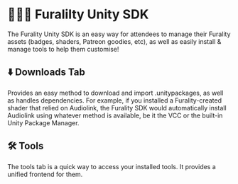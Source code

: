 # 🦊🧑‍💻️ Furalilty Unity SDK
The Furality Unity SDK is an easy way for attendees to manage their Furality assets (badges, shaders, Patreon goodies, etc),
as well as easily install & manage tools to help them customise!

## ⬇️ Downloads Tab
Provides an easy method to download and import .unitypackages, as well as handles dependencies. For example, if you installed a Furality-created shader that relied on Audiolink,
the Furality SDK would automatically install Audiolink using whatever method is available, be it the VCC or the built-in Unity Package Manager.

## 🛠️ Tools
The tools tab is a quick way to access your installed tools. It provides a unified frontend for them.